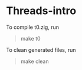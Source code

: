 
# Threads-intro
To compile t0.zig, run

>
>make t0
>

To clean generated files, run

>
>make clean
>



